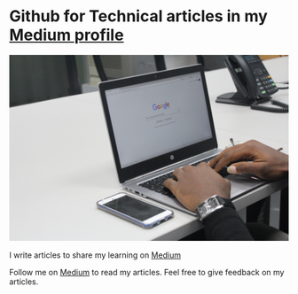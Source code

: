 # Github for Technical articles in my [Medium profile](https://medium.com/@ashchk)

![Credit on Unplash](https://github.com/ashchk/Practice/blob/master/benjamin-dada-EDZTb2SQ6j0-unsplash.jpg)

I write articles to share my learning on [Medium](https://medium.com/@ashchk)

Follow me on [Medium](https://medium.com/@ashchk) to read my articles. Feel free to give feedback on my articles.
